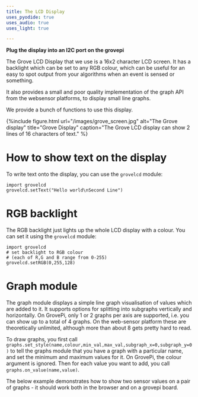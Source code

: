 ```yaml
---
title: The LCD Display
uses_pyodide: true
uses_audio: true
uses_light: true 

---
```


**Plug the display into an I2C port on the grovepi**

The Grove LCD Display that we use is a 16x2 character LCD screen. It has a backlight which can be set to any RGB colour, which can be useful for an easy to spot output from your algorithms when an event is sensed or something.

It also provides a small and poor quality implementation of the graph API  from the websensor platforms, to display small line graphs.

We provide a bunch of functions to use this display.

{%include figure.html url="/images/grove_screen.jpg" alt="The Grove display" title="Grove Display" caption="The Grove LCD display can show 2 lines of 16 characters of text." %}


# How to show text on the display

To write text onto the display, you can use the `grovelcd` module:

```
import grovelcd
grovelcd.setText("Hello world\nSecond Line")
```

# RGB backlight

The RGB backlight just lights up the whole LCD display with a colour. You can set it using the `grovelcd` module:

```
import grovelcd
# set backlight to RGB colour 
# (each of R,G and B range from 0-255)
grovelcd.setRGB(0,255,128) 
```

# Graph module

The graph module displays a simple line graph visualisation of values which are added to it. It supports options for splitting into subgraphs vertically and horizontally. On GrovePi, only 1 or 2 graphs per axis are supported, i.e. you can show up to a total of 4 graphs. On the web-sensor platform these are theoretically unlimited, although more than about 8 gets pretty hard to read.

To draw graphs, you first call `graphs.set_style(name,colour,min_val,max_val,subgraph_x=0,subgraph_y=0)` to tell the graphs module that you have a graph with a particular name, and set the minimum and maximum values for it. On GrovePi, the colour argument is ignored. Then for each value you want to add, you call `graphs.on_value(name,value)`. 

The below example demonstrates how to show two sensor values on a pair of graphs - it should work both in the browser and on a grovepi board.

<script>
makePyodideBox({
    codeString:`
# we use time.sleep for delay
import time    
# load the graphing module and sensors 
import graphs
import sensors
# if running on grovepi, sound is on A0, light is on A1
sensors.set_pins({"sound":0,"light":1})
# setup two graphs, one above the other
graphs.set_style("sound","rgb(255,255,0)",0,1024,subgraph_y=0)
graphs.set_style("light","rgb(0,255,0)",0,1024,subgraph_y=1)
while True:
    sound_level=sensors.sound.get_level()
    light_level=sensors.light.get_level()
    print(sound_level,light_level,sep=",")
    # send the levels to the graphs
    graphs.on_value("light",light_level)
    graphs.on_value("sound",sound_level)
    time.sleep(0.1)
`  ,hasConsole:true,hasGraph:true,showCode:true,editable:true,caption:"Show light and sound on a graph"})
</script>

